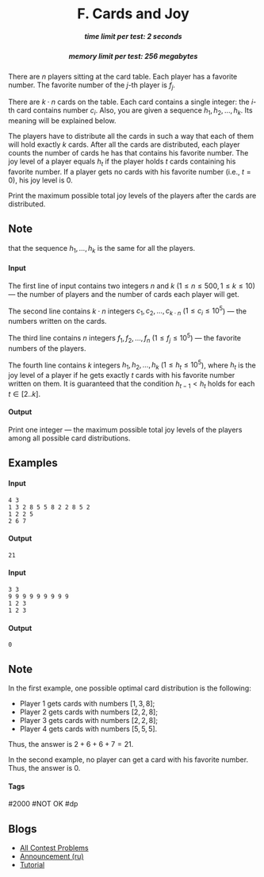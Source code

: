 <h1 style='text-align: center;'> F. Cards and Joy</h1>

<h5 style='text-align: center;'>time limit per test: 2 seconds</h5>
<h5 style='text-align: center;'>memory limit per test: 256 megabytes</h5>

There are $n$ players sitting at the card table. Each player has a favorite number. The favorite number of the $j$-th player is $f_j$.

There are $k \cdot n$ cards on the table. Each card contains a single integer: the $i$-th card contains number $c_i$. Also, you are given a sequence $h_1, h_2, \dots, h_k$. Its meaning will be explained below.

The players have to distribute all the cards in such a way that each of them will hold exactly $k$ cards. After all the cards are distributed, each player counts the number of cards he has that contains his favorite number. The joy level of a player equals $h_t$ if the player holds $t$ cards containing his favorite number. If a player gets no cards with his favorite number (i.e., $t=0$), his joy level is $0$.

Print the maximum possible total joy levels of the players after the cards are distributed. 
## Note

 that the sequence $h_1, \dots, h_k$ is the same for all the players.

#### Input

The first line of input contains two integers $n$ and $k$ ($1 \le n \le 500, 1 \le k \le 10$) — the number of players and the number of cards each player will get.

The second line contains $k \cdot n$ integers $c_1, c_2, \dots, c_{k \cdot n}$ ($1 \le c_i \le 10^5$) — the numbers written on the cards.

The third line contains $n$ integers $f_1, f_2, \dots, f_n$ ($1 \le f_j \le 10^5$) — the favorite numbers of the players.

The fourth line contains $k$ integers $h_1, h_2, \dots, h_k$ ($1 \le h_t \le 10^5$), where $h_t$ is the joy level of a player if he gets exactly $t$ cards with his favorite number written on them. It is guaranteed that the condition $h_{t - 1} < h_t$ holds for each $t \in [2..k]$.

#### Output

Print one integer — the maximum possible total joy levels of the players among all possible card distributions.

## Examples

#### Input


```text
4 3  
1 3 2 8 5 5 8 2 2 8 5 2  
1 2 2 5  
2 6 7  

```
#### Output


```text
21  

```
#### Input


```text
3 3  
9 9 9 9 9 9 9 9 9  
1 2 3  
1 2 3  

```
#### Output


```text
0  

```
## Note

In the first example, one possible optimal card distribution is the following:

* Player $1$ gets cards with numbers $[1, 3, 8]$;
* Player $2$ gets cards with numbers $[2, 2, 8]$;
* Player $3$ gets cards with numbers $[2, 2, 8]$;
* Player $4$ gets cards with numbers $[5, 5, 5]$.

Thus, the answer is $2 + 6 + 6 + 7 = 21$.

In the second example, no player can get a card with his favorite number. Thus, the answer is $0$.



#### Tags 

#2000 #NOT OK #dp 

## Blogs
- [All Contest Problems](../Codeforces_Round_490_(Div._3).md)
- [Announcement (ru)](../blogs/Announcement_(ru).md)
- [Tutorial](../blogs/Tutorial.md)
